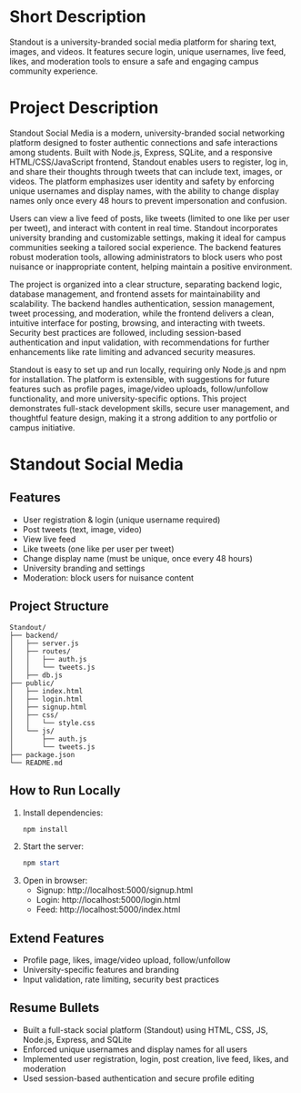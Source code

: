 # Short Description

Standout is a university-branded social media platform for sharing text, images, and videos. It features secure login, unique usernames, live feed, likes, and moderation tools to ensure a safe and engaging campus community experience.

# Project Description

Standout Social Media is a modern, university-branded social networking platform designed to foster authentic connections and safe interactions among students. Built with Node.js, Express, SQLite, and a responsive HTML/CSS/JavaScript frontend, Standout enables users to register, log in, and share their thoughts through tweets that can include text, images, or videos. The platform emphasizes user identity and safety by enforcing unique usernames and display names, with the ability to change display names only once every 48 hours to prevent impersonation and confusion.

Users can view a live feed of posts, like tweets (limited to one like per user per tweet), and interact with content in real time. Standout incorporates university branding and customizable settings, making it ideal for campus communities seeking a tailored social experience. The backend features robust moderation tools, allowing administrators to block users who post nuisance or inappropriate content, helping maintain a positive environment.

The project is organized into a clear structure, separating backend logic, database management, and frontend assets for maintainability and scalability. The backend handles authentication, session management, tweet processing, and moderation, while the frontend delivers a clean, intuitive interface for posting, browsing, and interacting with tweets. Security best practices are followed, including session-based authentication and input validation, with recommendations for further enhancements like rate limiting and advanced security measures.

Standout is easy to set up and run locally, requiring only Node.js and npm for installation. The platform is extensible, with suggestions for future features such as profile pages, image/video uploads, follow/unfollow functionality, and more university-specific options. This project demonstrates full-stack development skills, secure user management, and thoughtful feature design, making it a strong addition to any portfolio or campus initiative.

# Standout Social Media

## Features
- User registration & login (unique username required)
- Post tweets (text, image, video)
- View live feed
- Like tweets (one like per user per tweet)
- Change display name (must be unique, once every 48 hours)
- University branding and settings
- Moderation: block users for nuisance content


## Project Structure
```
Standout/
├── backend/
│   ├── server.js
│   ├── routes/
│   │   ├── auth.js
│   │   └── tweets.js
│   ├── db.js
├── public/
│   ├── index.html
│   ├── login.html
│   ├── signup.html
│   ├── css/
│   │   └── style.css
│   └── js/
│       ├── auth.js
│       └── tweets.js
├── package.json
└── README.md
```


## How to Run Locally

1. Install dependencies:
   ```powershell
   npm install
   ```
2. Start the server:
   ```powershell
   npm start
   ```
3. Open in browser:
   - Signup: http://localhost:5000/signup.html
   - Login: http://localhost:5000/login.html
   - Feed: http://localhost:5000/index.html

## Extend Features
- Profile page, likes, image/video upload, follow/unfollow
- University-specific features and branding
- Input validation, rate limiting, security best practices

## Resume Bullets
- Built a full-stack social platform (Standout) using HTML, CSS, JS, Node.js, Express, and SQLite
- Enforced unique usernames and display names for all users
- Implemented user registration, login, post creation, live feed, likes, and moderation
- Used session-based authentication and secure profile editing
